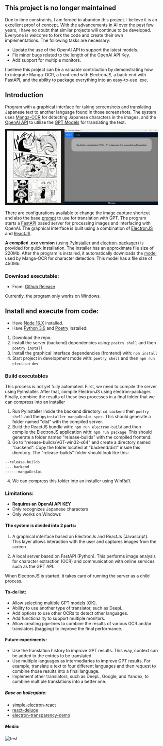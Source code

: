 ## This project is no longer maintained

Due to time constraints, I am forced to abandon this project. I believe it is an excellent proof of concept. With the advancements in AI over the past few years, I have no doubt that similar projects will continue to be developed. Everyone is welcome to fork the code and create their own implementations. The following tasks are necessary:

- Update the use of the OpenAI API to support the latest models.
- Fix minor bugs related to the length of the OpenAI API Key.
- Add support for multiple monitors.

I believe this project can be a valuable contribution by demonstrating how to integrate Manga-OCR, a front-end with ElectronJS, a back-end with FastAPI, and the ability to package everything into an easy-to-use .exe.

## Introduction

Program with a graphical interface for taking screenshots and translating Japanese text to another language found in those screenshots. The system uses [Manga-OCR](https://github.com/kha-white/manga-ocr) for detecting Japanese characters in the images, and the [OpenAI API](https://openai.com/blog/openai-api) to utilize the [GPT Models](https://platform.openai.com/docs/models) for translating the text. 

![test](https://github.com/K-RT-Dev/VGT/blob/master/media/c.gif)

There are configurations available to change the image capture shortcut and also the base [prompt](https://platform.openai.com/docs/guides/completion) to use for translation with GPT. The program starts a [FastAPI](https://fastapi.tiangolo.com/) based server for processing images and interfacing with OpenAI. The graphical interface is built using a combination of [ElectronJS](https://www.electronjs.org/) and [ReactJS](https://es.reactjs.org/).

**A compiled .exe version** (using [PyInstaller](https://pyinstaller.org/en/stable/) and [electron-packager](https://github.com/electron/electron-packager)) is provided for quick installation. The installer has an approximate file size of 220Mb. After the program is installed, it automatically downloads the [model](https://huggingface.co/kha-white/manga-ocr-base) used by Manga-OCR for character detection. This model has a file size of 450Mb.

### Download executable: 

- From: [Github Release](https://github.com/K-RT-Dev/VGT/releases/tag/v0.2)

Currently, the program only works on Windows.

## Install and execute from code:

- Have [Node 16.X](https://nodejs.org/es/download/releases) installed.
- Have [Python 3.9](https://www.python.org/downloads/release/python-390/) and [Poetry](https://python-poetry.org/) installed.

1. Download the repo.
2. Install the server (backend) dependencies using: `poetry shell` and then `poetry install`
3. Install the graphical interface dependencies (frontend) with: `npm install`
4. Start project in development mode with: `poetry shell` and then `npm run electron-dev`

### Build executables
This process is not yet fully automated. First, we need to compile the server using PyInstaller. After that, compile ElectronJS using electron-packager. Finally, combine the results of these two processes in a final folder that we can compress into an installer

1. Run PyInstaller inside the backend directory: `cd backend` then `poetry shell` and then`pyinstaller mangaOcrApi.spec`. This should generate a folder named "dist" with the compiled server.
2. Build the ReactJS bundle with: `npm run electron-build` and then compile the ElectronJS application with: `npm run package`. This should generate a folder named "release-builds" with the compiled frontend.
3. Go to "release-builds/VGT-win32-x64" and create a directory named "backend". Copy the folder located at "backend/dist" inside this directory. The "release-builds" folder should look like this:
```
--release-builds
----backend
------mangaOcrApi
```
4. We can compress this folder into an installer using WinRaR.

### Limitations:

- **Requires an OpenAI API KEY**
- Only recognizes Japanese characters
- Only works on Windows

#### The system is divided into 2 parts:

1. A graphical interface based on ElectronJs and ReactJs (Javascript). This layer allows interaction with the user and captures images from the screen.

2. A local server based on FastAPI (Python). This performs image analysis for character extraction (OCR) and communication with online services such as the GPT API.

When ElectronJS is started, it takes care of running the server as a child process.

#### To-do list:

- Allow selecting multiple GPT models [OK].
- Ability to use another type of translator, such as DeepL.
- Add options to use other OCRs to detect other languages.
- Add functionality to support multiple monitors.
- Allow creating pipelines to combine the results of various OCR and/or translators (bagging) to improve the final performance.

#### Future experiments:

- Use the translation history to improve GPT results. This way, context can be added to the entries to be translated.
- Use multiple languages as intermediaries to improve GPT results. For example, translate a text to four different languages and then request to combine those results into a final language.
- Implement other translators, such as DeepL, Google, and Yandex, to combine multiple translations into a better one.

##### Base on boilerplate:
- [simple-electron-react](https://github.com/bradtraversy/simple-electron-react)
- [react-deluge](https://github.com/varyoo/react-deluge/tree/61a7b979f86b35bcca72dfedbb5a1712f356aade)
- [electron-transparency-demo](https://github.com/toonvanvr/electron-transparency-demo)

##### Media:
![test](https://github.com/K-RT-Dev/VGT/blob/master/media/a.gif)
